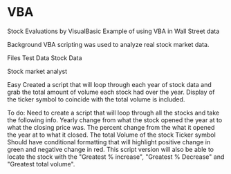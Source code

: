 # VBA
Stock Evaluations by VisualBasic 
Example of using VBA in Wall Street data

Background
VBA scripting was used to analyze real stock market data. 

Files
Test Data 
Stock Data 

Stock market analyst

Easy
Created a script that will loop through each year of stock data and grab the total amount of volume each stock had over the year.
Display of the ticker symbol to coincide with the total volume is included.

To do:
Need to create a script that will loop through all the stocks and take the following info.
Yearly change from what the stock opened the year at to what the closing price was.
The percent change from the what it opened the year at to what it closed.
The total Volume of the stock
Ticker symbol
Should have conditional formatting that will highlight positive change in green and negative change in red.
This script version will also be able to locate the stock with the "Greatest % increase", "Greatest % Decrease" and "Greatest total volume".

